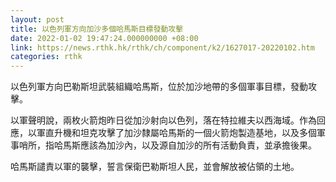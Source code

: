 ```yaml
---
layout: post
title: 以色列軍方向加沙多個哈馬斯目標發動攻擊
date: 2022-01-02 19:47:24.000000000 +08:00
link: https://news.rthk.hk/rthk/ch/component/k2/1627017-20220102.htm
categories: rthk
---
```


以色列軍方向巴勒斯坦武裝組織哈馬斯，位於加沙地帶的多個軍事目標，發動攻擊。

以軍聲明說，兩枚火箭炮昨日從加沙射向以色列，落在特拉維夫以西海域。作為回應，以軍直升機和坦克攻擊了加沙隸屬哈馬斯的一個火箭炮製造基地，以及多個軍事哨所，指哈馬斯應該為加沙內，以及源自加沙的所有活動負責，並承擔後果。

哈馬斯譴責以軍的襲擊，誓言保衛巴勒斯坦人民，並會解放被佔領的土地。
